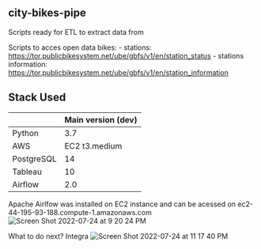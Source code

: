 ## city-bikes-pipe 
Scripts ready for ETL to extract data from 

Scripts to acces open data bikes:
    - stations: https://tor.publicbikesystem.net/ube/gbfs/v1/en/station_status
    - stations information: https://tor.publicbikesystem.net/ube/gbfs/v1/en/station_information



## Stack Used 
|                     | Main version (dev)           |
|---------------------|------------------------------|
| Python              | 3.7                          |
| AWS                 | EC2 t3.medium                |
| PostgreSQL          | 14                           |
| Tableau             | 10                           |
| Airflow             | 2.0                          |

Apache Airlfow was installed on EC2 instance and can be acessed on ec2-44-195-93-188.compute-1.amazonaws.com
![Screen Shot 2022-07-24 at 9 20 24 PM](https://user-images.githubusercontent.com/9925727/180692308-5033d44b-c454-405e-b694-46d2c37e8b70.png)

What to do next? 
Integra
![Screen Shot 2022-07-24 at 11 17 40 PM](https://user-images.githubusercontent.com/9925727/180692525-4101958a-ee3d-4c2a-bfcc-ee5cbc60fed4.png)
